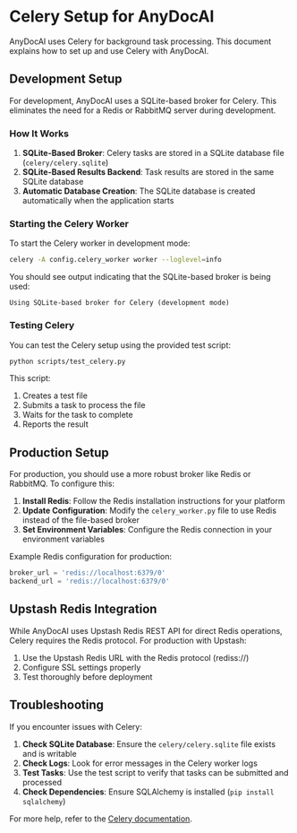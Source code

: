 # Celery Setup for AnyDocAI

AnyDocAI uses Celery for background task processing. This document explains how to set up and use Celery with AnyDocAI.

## Development Setup

For development, AnyDocAI uses a SQLite-based broker for Celery. This eliminates the need for a Redis or RabbitMQ server during development.

### How It Works

1. **SQLite-Based Broker**: Celery tasks are stored in a SQLite database file (`celery/celery.sqlite`)
2. **SQLite-Based Results Backend**: Task results are stored in the same SQLite database
3. **Automatic Database Creation**: The SQLite database is created automatically when the application starts

### Starting the Celery Worker

To start the Celery worker in development mode:

```bash
celery -A config.celery_worker worker --loglevel=info
```

You should see output indicating that the SQLite-based broker is being used:

```
Using SQLite-based broker for Celery (development mode)
```

### Testing Celery

You can test the Celery setup using the provided test script:

```bash
python scripts/test_celery.py
```

This script:
1. Creates a test file
2. Submits a task to process the file
3. Waits for the task to complete
4. Reports the result

## Production Setup

For production, you should use a more robust broker like Redis or RabbitMQ. To configure this:

1. **Install Redis**: Follow the Redis installation instructions for your platform
2. **Update Configuration**: Modify the `celery_worker.py` file to use Redis instead of the file-based broker
3. **Set Environment Variables**: Configure the Redis connection in your environment variables

Example Redis configuration for production:

```python
broker_url = 'redis://localhost:6379/0'
backend_url = 'redis://localhost:6379/0'
```

## Upstash Redis Integration

While AnyDocAI uses Upstash Redis REST API for direct Redis operations, Celery requires the Redis protocol. For production with Upstash:

1. Use the Upstash Redis URL with the Redis protocol (rediss://)
2. Configure SSL settings properly
3. Test thoroughly before deployment

## Troubleshooting

If you encounter issues with Celery:

1. **Check SQLite Database**: Ensure the `celery/celery.sqlite` file exists and is writable
2. **Check Logs**: Look for error messages in the Celery worker logs
3. **Test Tasks**: Use the test script to verify that tasks can be submitted and processed
4. **Check Dependencies**: Ensure SQLAlchemy is installed (`pip install sqlalchemy`)

For more help, refer to the [Celery documentation](https://docs.celeryq.dev/).
